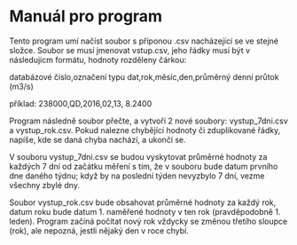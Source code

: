 # Manuál pro program

Tento program umí načíst soubor s příponou .csv nacházející se ve stejné složce. Soubor se musí jmenovat vstup.csv, jeho řádky musí být v následujícm formátu, hodnoty rozděleny čárkou:

databázové číslo,označení typu dat,rok,měsíc,den,průměrný denní průtok (m3/s)

příklad:
238000,QD,2016,02,13,   8.2400

Program následně soubor přečte, a vytvoří 2 nové soubory: vystup_7dni.csv a vystup_rok.csv. Pokud nalezne chybějící hodnoty či zduplikované řádky, napíše, kde se daná chyba nachází, a ukončí se.

V souboru vystup_7dni.csv se budou vyskytovat průměrné hodnoty za každých 7 dní od začátku měření s tím, že v souboru bude datum prvního dne daného týdnu; když by na poslední týden nevyzbylo 7 dní, vezme všechny zbylé dny.

Soubor vystup_rok.csv bude obsahovat průměrné hodnoty za každý rok, datum roku bude datum 1. naměřené hodnoty v ten rok (pravděpodobně 1. leden). Program začíná počítat nový rok vždycky se změnou třetího sloupce (rok), ale nepozná, jestli nějaký den v roce chybí. 